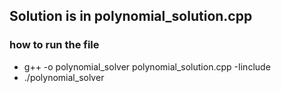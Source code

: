 ## Solution is in polynomial_solution.cpp
### how to run the file 
-  g++ -o polynomial_solver polynomial_solution.cpp -Iinclude
- ./polynomial_solver
